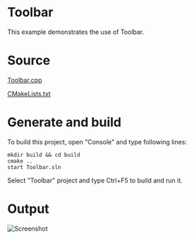 # ToolbarThis example demonstrates the use of Toolbar.# Source[Toolbar.cpp](Toolbar.cpp)[CMakeLists.txt](CMakeLists.txt)# Generate and buildTo build this project, open "Console" and type following lines:``` shellmkdir build && cd buildcmake .. start Toolbar.sln```Select "Toolbar" project and type Ctrl+F5 to build and run it.# Output![Screenshot](../../../docs/Pictures/Toolbar.png)